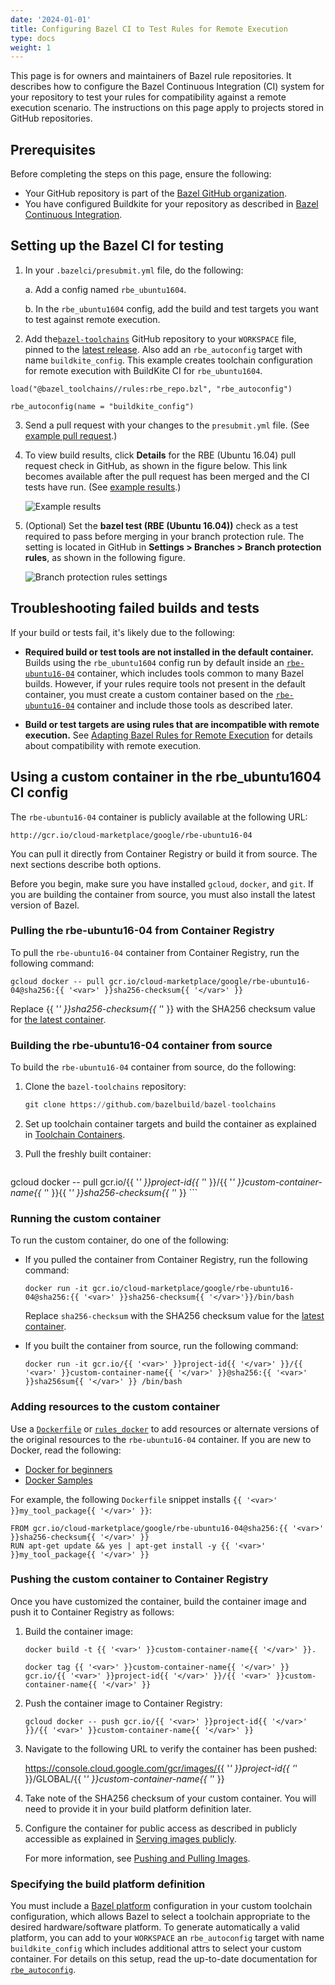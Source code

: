 ```yaml
---
date: '2024-01-01'
title: Configuring Bazel CI to Test Rules for Remote Execution
type: docs
weight: 1
---
```


This page is for owners and maintainers of Bazel rule repositories. It
describes how to configure the Bazel Continuous Integration (CI) system for
your repository to test your rules for compatibility against a remote execution
scenario. The instructions on this page apply to projects stored in
GitHub repositories.

## Prerequisites

Before completing the steps on this page, ensure the following:

*   Your GitHub repository is part of the
    [Bazel GitHub organization](https://github.com/bazelbuild).
*   You have configured Buildkite for your repository as described in
    [Bazel Continuous Integration](https://github.com/bazelbuild/continuous-integration/tree/master/buildkite).

## Setting up the Bazel CI for testing

1.  In your `.bazelci/presubmit.yml` file, do the following:

    a.  Add a config named `rbe_ubuntu1604`.

    b.  In the `rbe_ubuntu1604` config, add the build and test targets you want to test against remote execution.

2.  Add the[`bazel-toolchains`](https://github.com/bazelbuild/bazel-toolchains)
    GitHub repository to your `WORKSPACE` file, pinned to the
    [latest release](https://releases.bazel.build/bazel-toolchains.html). Also
    add an `rbe_autoconfig` target with name `buildkite_config`. This example
    creates toolchain configuration for remote execution with BuildKite CI
    for `rbe_ubuntu1604`.

```starlark
load("@bazel_toolchains//rules:rbe_repo.bzl", "rbe_autoconfig")

rbe_autoconfig(name = "buildkite_config")
```

3.  Send a pull request with your changes to the `presubmit.yml` file. (See
    [example pull request](https://github.com/bazelbuild/rules_rust/commit/db141526d89d00748404856524cedd7db8939c35).)

4.  To view build results, click **Details** for the RBE (Ubuntu
    16.04) pull request check in GitHub, as shown in the figure below. This link
    becomes available after the pull request has been merged and the CI tests
    have run. (See
    [example results](https://source.cloud.google.com/results/invocations/375e325c-0a05-47af-87bd-fed1363e0333).)

    ![Example results](/docs/images/rbe-ci-1.png "Example results")

5.  (Optional) Set the **bazel test (RBE (Ubuntu 16.04))** check as a test
    required to pass before merging in your branch protection rule. The setting
    is located in GitHub in **Settings > Branches > Branch protection rules**,
    as shown in the following figure.

    ![Branch protection rules settings](/docs/images/rbe-ci-2.png "Branch protection rules")

## Troubleshooting failed builds and tests

If your build or tests fail, it's likely due to the following:

*   **Required build or test tools are not installed in the default container.**
    Builds using the `rbe_ubuntu1604` config run by default inside an
    [`rbe-ubuntu16-04`](https://console.cloud.google.com/marketplace/details/google/rbe-ubuntu16-04)
    container, which includes tools common to many Bazel builds. However, if
    your rules require tools not present in the default container, you must
    create a custom container based on the
    [`rbe-ubuntu16-04`](https://console.cloud.google.com/marketplace/details/google/rbe-ubuntu16-04)
    container and include those tools as described later.

*   **Build or test targets are using rules that are incompatible with remote
    execution.** See
    [Adapting Bazel Rules for Remote Execution](/remote/rules/) for
    details about compatibility with remote execution.

## Using a custom container in the rbe_ubuntu1604 CI config

The `rbe-ubuntu16-04` container is publicly available at the following URL:

```text
http://gcr.io/cloud-marketplace/google/rbe-ubuntu16-04
```

You can pull it directly from Container Registry or build it from source. The
next sections describe both options.

Before you begin, make sure you have installed `gcloud`, `docker`, and `git`.
If you are building the container from source, you must also install the latest
version of Bazel.

### Pulling the rbe-ubuntu16-04 from Container Registry

To pull the `rbe-ubuntu16-04` container from Container Registry, run the
following command:

```text
gcloud docker -- pull gcr.io/cloud-marketplace/google/rbe-ubuntu16-04@sha256:{{ '<var>' }}sha256-checksum{{ '</var>' }}
```

Replace {{ '<var>' }}sha256-checksum{{ '</var>' }} with the SHA256 checksum value for
[the latest container](https://console.cloud.google.com/gcr/images/cloud-marketplace/GLOBAL/google/rbe-ubuntu16-04).

### Building the rbe-ubuntu16-04 container from source

To build the `rbe-ubuntu16-04` container from source, do the following:

1.  Clone the `bazel-toolchains` repository:

    ```python
    git clone https://github.com/bazelbuild/bazel-toolchains
    ```

2.  Set up toolchain container targets and build the container as explained in
    [Toolchain Containers](https://github.com/bazelbuild/bazel-toolchains/tree/master/container).

3.  Pull the freshly built container:

    ```
gcloud docker -- pull gcr.io/{{ '<var>' }}project-id{{ '</var>' }}/{{ '<var>' }}custom-container-name{{ '</var>' }}{{ '<var>' }}sha256-checksum{{ '</var>' }}
    ```

### Running the custom container

To run the custom container, do one of the following:

*   If you pulled the container from Container Registry, run the following
    command:

    ```
    docker run -it gcr.io/cloud-marketplace/google/rbe-ubuntu16-04@sha256:{{ '<var>' }}sha256-checksum{{ '</var>'}}/bin/bash
    ```

    Replace `sha256-checksum` with the SHA256 checksum value for the
    [latest container](https://console.cloud.google.com/gcr/images/cloud-marketplace/GLOBAL/google/rbe-ubuntu16-04).

*   If you built the container from source, run the following command:

    ```
    docker run -it gcr.io/{{ '<var>' }}project-id{{ '</var>' }}/{{ '<var>' }}custom-container-name{{ '</var>' }}@sha256:{{ '<var>' }}sha256sum{{ '</var>' }} /bin/bash
    ```

### Adding resources to the custom container

Use a [`Dockerfile`](https://docs.docker.com/engine/reference/builder/) or
[`rules_docker`](https://github.com/bazelbuild/rules_docker) to add resources or
alternate versions of the original resources to the `rbe-ubuntu16-04` container.
If you are new to Docker, read the following:

*   [Docker for beginners](https://github.com/docker/labs/tree/master/beginner)
*   [Docker Samples](https://docs.docker.com/samples/)

For example, the following `Dockerfile` snippet installs `{{ '<var>' }}my_tool_package{{ '</var>' }}`:

```
FROM gcr.io/cloud-marketplace/google/rbe-ubuntu16-04@sha256:{{ '<var>' }}sha256-checksum{{ '</var>' }}
RUN apt-get update && yes | apt-get install -y {{ '<var>' }}my_tool_package{{ '</var>' }}
```

### Pushing the custom container to Container Registry

Once you have customized the container, build the container image and push it to
Container Registry as follows:

1. Build the container image:

    ```
    docker build -t {{ '<var>' }}custom-container-name{{ '</var>' }}.

    docker tag {{ '<var>' }}custom-container-name{{ '</var>' }} gcr.io/{{ '<var>' }}project-id{{ '</var>' }}/{{ '<var>' }}custom-container-name{{ '</var>' }}
    ```

2.  Push the container image to Container Registry:

    ```
    gcloud docker -- push gcr.io/{{ '<var>' }}project-id{{ '</var>' }}/{{ '<var>' }}custom-container-name{{ '</var>' }}
    ```

3.  Navigate to the following URL to verify the container has been pushed:

    https://console.cloud.google.com/gcr/images/{{ '<var>' }}project-id{{ '</var>' }}/GLOBAL/{{ '<var>' }}custom-container-name{{ '</var>' }}

4.  Take note of the SHA256 checksum of your custom container. You will need to
    provide it in your build platform definition later.

5.  Configure the container for public access as described in  publicly
    accessible as explained in
    [Serving images publicly](https://cloud.google.com/container-registry/docs/access-control#serving_images_publicly).

    For more information, see
    [Pushing and Pulling Images](https://cloud.google.com/container-registry/docs/pushing-and-pulling).

### Specifying the build platform definition

You must include a [Bazel platform](/extending/platforms/) configuration in your
custom toolchain configuration, which allows Bazel to select a toolchain
appropriate to the desired hardware/software platform. To generate
automatically a valid platform, you can add  to your `WORKSPACE` an
`rbe_autoconfig` target with name `buildkite_config` which includes additional
attrs to select your custom container. For details on this setup, read
the up-to-date documentation for [`rbe_autoconfig`](https://github.com/bazelbuild/bazel-toolchains/blob/master/rules/rbe_repo.bzl).